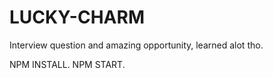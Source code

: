 # LUCKY-CHARM
Interview question and amazing opportunity, learned alot tho.

NPM INSTALL.
NPM START.
